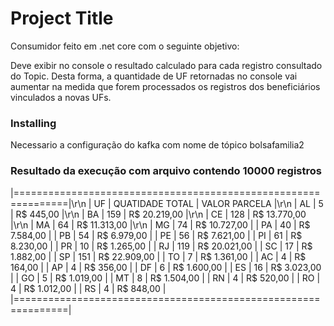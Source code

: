 # Project Title

Consumidor feito em .net core com o seguinte objetivo:

Deve exibir no console o resultado calculado para cada registro consultado do Topic. Desta forma, a quantidade de UF retornadas no console vai aumentar na medida que forem processados os registros dos beneficiários vinculados a novas UFs. 

### Installing

Necessario a configuração do kafka com nome de tópico bolsafamilia2


### Resultado da execução com arquivo contendo 10000 registros

|===============================================================|\r\n
|     UF      |     QUATIDADE TOTAL     |    VALOR PARCELA      |\r\n
|     AL      |     5                   |        R$ 445,00      |\r\n
|     BA      |     159                 |        R$ 20.219,00   |\r\n
|     CE      |     128                 |        R$ 13.770,00   |\r\n
|     MA      |     64                  |        R$ 11.313,00   |\r\n
|     MG      |     74                  |        R$ 10.727,00   |
|     PA      |     40                  |        R$ 7.584,00    |
|     PB      |     54                  |        R$ 6.979,00    |
|     PE      |     56                  |        R$ 7.621,00    |
|     PI      |     61                  |        R$ 8.230,00    |
|     PR      |     10                  |        R$ 1.265,00    |
|     RJ      |     119                 |        R$ 20.021,00   |
|     SC      |     17                  |        R$ 1.882,00    |
|     SP      |     151                 |        R$ 22.909,00   |
|     TO      |     7                   |        R$ 1.361,00    |
|     AC      |     4                   |        R$ 164,00      |
|     AP      |     4                   |        R$ 356,00      |
|     DF      |     6                   |        R$ 1.600,00    |
|     ES      |     16                  |        R$ 3.023,00    |
|     GO      |     5                   |        R$ 1.019,00    |
|     MT      |     8                   |        R$ 1.504,00    |
|     RN      |     4                   |        R$ 520,00      |
|     RO      |     4                   |        R$ 1.012,00    |
|     RS      |     4                   |        R$ 848,00      |
|===============================================================|

 

